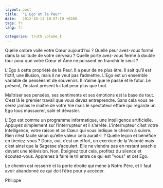 ```yaml
---
layout: post
title:  "L'Ego et la Peur"
date:   2012-10-11 10:57:19 +0200
tags: fr
lang: fr

categories: truth volume_I
---
```

Quelle ombre voile votre Cœur aujourd’hui ? Quelle peur avez-vous formé dans la solitude de votre cerveau ? Quelle porte avez-vous fermé à double tour pour que votre Cœur et Âme ne puissent en franchir le seuil ?

L’Ego à cette propriété de la Peur. Il a peur de ne plus être. Il sait qu’il est fictif, une illusion, mais il ne veut pas l’admettre. L’Ego est un ensemble variable de pensées et de souvenirs. Il n’aime que le passé et le futur. Le présent, l’instant présent lui fait peur plus que tout.

Maîtriser ses pensées, ses sentiments et ses émotions est la base de tout. C’est là le premier travail que vous devez entreprendre. Sans cela vous ne serez jamais le maître de votre Vie mais le spectateur effaré qui regarde un Ego tous massacrer, salir et dévaster.

L’Ego est comme un programme informatique, une intelligence artificielle. Appuyez simplement sur l’interrupteur et il s’arrête. L’interrupteur c’est votre Intelligence, votre raison et ce Cœur qui vous indique le chemin à suivre. Rien n’est facile sinon qu’elle valeur cela aurait-il ? Quelle leçon et bénéfice en tireriez-vous ? Donc, oui, c’est un effort, un exercice de la Volonté mais c’est ainsi que la Sagesse s’acquiert. Elle ne viendra pas en restant avachie devant une télévision. Non. Éteignez tout cela, profitez du silence et écoutez-vous. Apprenez à faire le tri entre ce qui est "vous" et cet Ego.

Le chemin est resserré et la porte étroite qui mène à Notre Père, et il faut avoir abandonné ce qui doit l’être pour y accéder.

Philippe



<!-- 
Ce(tte) œuvre est mise à disposition selon les termes de la Licence Creative Commons Attribution - Pas d’Utilisation Commerciale 4.0 International.
-->
